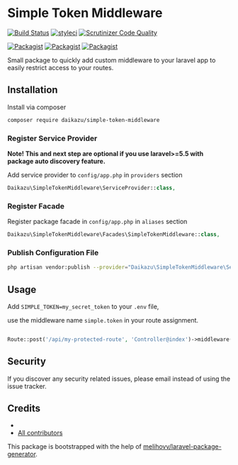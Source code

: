 # Simple Token Middleware

[![Build Status](https://travis-ci.org/daikazu/simple-token-middleware.svg?branch=master)](https://travis-ci.org/daikazu/simple-token-middleware)
[![styleci](https://styleci.io/repos/176398914/shield)](https://styleci.io/repos/176398914)
[![Scrutinizer Code Quality](https://scrutinizer-ci.com/g/daikazu/simple-token-middleware/badges/quality-score.png?b=master)](https://scrutinizer-ci.com/g/daikazu/simple-token-middleware/?branch=master)
<!--[![SensioLabsInsight](https://insight.sensiolabs.com/projects/CHANGEME/mini.png)](https://insight.sensiolabs.com/projects/CHANGEME)-->
<!--[![Coverage Status](https://coveralls.io/repos/github/daikazu/simple-token-middleware/badge.svg?branch=master)](https://coveralls.io/github/daikazu/simple-token-middleware?branch=master)-->

[![Packagist](https://img.shields.io/packagist/v/daikazu/simple-token-middleware.svg)](https://packagist.org/packages/daikazu/simple-token-middleware)
[![Packagist](https://poser.pugx.org/daikazu/simple-token-middleware/d/total.svg)](https://packagist.org/packages/daikazu/simple-token-middleware)
[![Packagist](https://img.shields.io/packagist/l/daikazu/simple-token-middleware.svg)](https://packagist.org/packages/daikazu/simple-token-middleware)

Small package to quickly add custom middleware to your laravel app to easily restrict access to your routes.

## Installation

Install via composer
```bash
composer require daikazu/simple-token-middleware
```

### Register Service Provider

**Note! This and next step are optional if you use laravel>=5.5 with package
auto discovery feature.**

Add service provider to `config/app.php` in `providers` section
```php
Daikazu\SimpleTokenMiddleware\ServiceProvider::class,
```

### Register Facade

Register package facade in `config/app.php` in `aliases` section
```php
Daikazu\SimpleTokenMiddleware\Facades\SimpleTokenMiddleware::class,
```

### Publish Configuration File

```bash
php artisan vendor:publish --provider="Daikazu\SimpleTokenMiddleware\ServiceProvider" --tag="config"
```

## Usage

Add `SIMPLE_TOKEN=my_secret_token` to your `.env` file,

use the middleware name `simple.token` in your route assignment.
```php

Route::post('/api/my-protected-route', 'Controller@index')->middleware('simple.token');

```

## Security

If you discover any security related issues, please email 
instead of using the issue tracker.

## Credits

- [](https://github.com/daikazu/simple-token-middleware)
- [All contributors](https://github.com/daikazu/simple-token-middleware/graphs/contributors)

This package is bootstrapped with the help of
[melihovv/laravel-package-generator](https://github.com/melihovv/laravel-package-generator).
